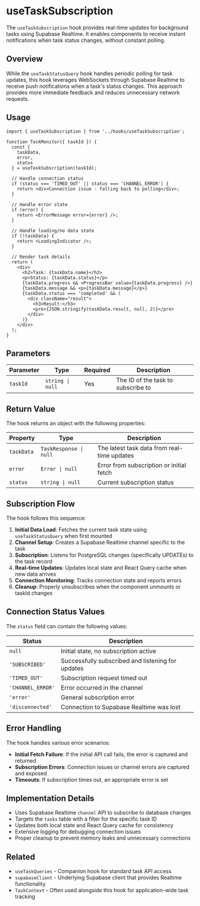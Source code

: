 # useTaskSubscription

The `useTaskSubscription` hook provides real-time updates for background tasks using Supabase Realtime. It enables components to receive instant notifications when task status changes, without constant polling.

## Overview

While the `useTaskStatusQuery` hook handles periodic polling for task updates, this hook leverages WebSockets through Supabase Realtime to receive push notifications when a task's status changes. This approach provides more immediate feedback and reduces unnecessary network requests.

## Usage

```tsx
import { useTaskSubscription } from '../hooks/useTaskSubscription';

function TaskMonitor({ taskId }) {
  const { 
    taskData, 
    error, 
    status 
  } = useTaskSubscription(taskId);
  
  // Handle connection status
  if (status === 'TIMED_OUT' || status === 'CHANNEL_ERROR') {
    return <div>Connection issue - falling back to polling</div>;
  }
  
  // Handle error state
  if (error) {
    return <ErrorMessage error={error} />;
  }
  
  // Handle loading/no data state
  if (!taskData) {
    return <LoadingIndicator />;
  }
  
  // Render task details
  return (
    <div>
      <h2>Task: {taskData.name}</h2>
      <p>Status: {taskData.status}</p>
      {taskData.progress && <ProgressBar value={taskData.progress} />}
      {taskData.message && <p>{taskData.message}</p>}
      {taskData.status === 'completed' && (
        <div className="result">
          <h3>Result:</h3>
          <pre>{JSON.stringify(taskData.result, null, 2)}</pre>
        </div>
      )}
    </div>
  );
}
```

## Parameters

| Parameter | Type | Required | Description |
|-----------|------|----------|-------------|
| `taskId` | `string \| null` | Yes | The ID of the task to subscribe to |

## Return Value

The hook returns an object with the following properties:

| Property | Type | Description |
|----------|------|-------------|
| `taskData` | `TaskResponse \| null` | The latest task data from real-time updates |
| `error` | `Error \| null` | Error from subscription or initial fetch |
| `status` | `string \| null` | Current subscription status |

## Subscription Flow

The hook follows this sequence:

1. **Initial Data Load**: Fetches the current task state using `useTaskStatusQuery` when first mounted
2. **Channel Setup**: Creates a Supabase Realtime channel specific to the task
3. **Subscription**: Listens for PostgreSQL changes (specifically UPDATEs) to the task record
4. **Real-time Updates**: Updates local state and React Query cache when new data arrives
5. **Connection Monitoring**: Tracks connection state and reports errors
6. **Cleanup**: Properly unsubscribes when the component unmounts or taskId changes

## Connection Status Values

The `status` field can contain the following values:

| Status | Description |
|--------|-------------|
| `null` | Initial state, no subscription active |
| `'SUBSCRIBED'` | Successfully subscribed and listening for updates |
| `'TIMED_OUT'` | Subscription request timed out |
| `'CHANNEL_ERROR'` | Error occurred in the channel |
| `'error'` | General subscription error |
| `'disconnected'` | Connection to Supabase Realtime was lost |

## Error Handling

The hook handles various error scenarios:

- **Initial Fetch Failure**: If the initial API call fails, the error is captured and returned
- **Subscription Errors**: Connection issues or channel errors are captured and exposed
- **Timeouts**: If subscription times out, an appropriate error is set

## Implementation Details

- Uses Supabase Realtime `channel` API to subscribe to database changes
- Targets the `tasks` table with a filter for the specific task ID
- Updates both local state and React Query cache for consistency
- Extensive logging for debugging connection issues
- Proper cleanup to prevent memory leaks and unnecessary connections

## Related

- `useTaskQueries` - Companion hook for standard task API access
- `supabaseClient` - Underlying Supabase client that provides Realtime functionality
- `TaskContext` - Often used alongside this hook for application-wide task tracking 